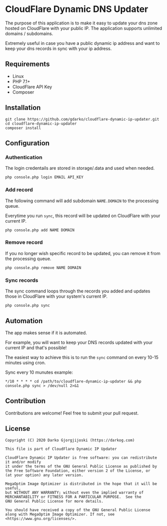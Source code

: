 # CloudFlare Dynamic DNS Updater

The purpose of this application is to make it easy to update your dns zone hosted on CloudFlare with your public IP. The application supports unlimited domains / subdomains.

Extremely useful in case you have a public dynamic ip address and want to keep your dns records in sync with your ip address.

## Requirements

* Linux
* PHP 7.1+
* CloudFlare API Key
* Composer

## Installation

```
git clone https://github.com/gdarko/cloudflare-dynamic-ip-updater.git
cd cloudflare-dynamic-ip-updater
composer install
```

## Configuration

### Authentication

The login credentails are stored in storage/.data and used when needed.

```
php console.php login EMAIL API_KEY
```

### Add record

The following command will add subdomain `NAME.DOMAIN` to the processing queue. 

Everytime you run `sync`, this record will be updated on CloudFlare with your current IP.

```
php console.php add NAME DOMAIN
```


### Remove record

If you no longer wish specific record to be updated, you can remove it from the processing queue.

```
php console.php remove NAME DOMAIN
```

### Sync records

The sync command loops through the records you added and updates those in CloudFlare with your system's current IP.

```
php console.php sync
```

## Automation

The app makes sense if it is automated. 

For example, you will want to keep your DNS records updated with your current IP and that's possible!

The easiest way to achieve this is to run the `sync` command on every 10-15 minutes using cron.

Sync every 10 munutes example:

```
*/10 * * * * cd /path/to/cloudflare-dynamic-ip-updater && php console.php sync > /dev/null 2>&1
```

## Contribution

Contributions are welcome! Feel free to submit your pull request.

## License

```
Copyright (C) 2020 Darko Gjorgjijoski (https://darkog.com)

This file is part of CloudFlare Dynamic IP Updater

CloudFlare Dynamic IP Updater is free software: you can redistribute it and/or modify
it under the terms of the GNU General Public License as published by
the Free Software Foundation, either version 2 of the License, or
(at your option) any later version.

MegaOptim Image Optimizer is distributed in the hope that it will be useful,
but WITHOUT ANY WARRANTY; without even the implied warranty of
MERCHANTABILITY or FITNESS FOR A PARTICULAR PURPOSE.  See the
GNU General Public License for more details.

You should have received a copy of the GNU General Public License
along with MegaOptim Image Optimizer. If not, see <https://www.gnu.org/licenses/>.
```
